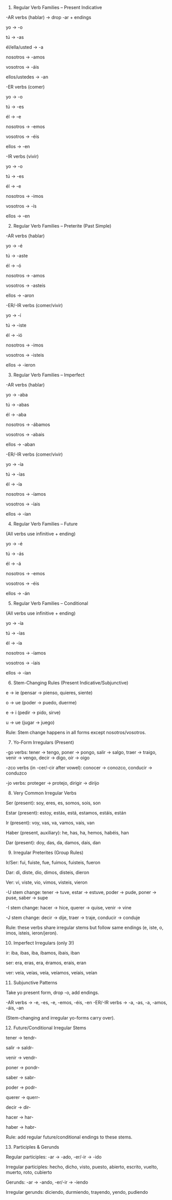 1. Regular Verb Families – Present Indicative

-AR verbs (hablar) → drop -ar + endings

yo → -o

tú → -as

él/ella/usted → -a

nosotros → -amos

vosotros → -áis

ellos/ustedes → -an

-ER verbs (comer)

yo → -o

tú → -es

él → -e

nosotros → -emos

vosotros → -éis

ellos → -en

-IR verbs (vivir)

yo → -o

tú → -es

él → -e

nosotros → -imos

vosotros → -ís

ellos → -en

2. Regular Verb Families – Preterite (Past Simple)

-AR verbs (hablar)

yo → -é

tú → -aste

él → -ó

nosotros → -amos

vosotros → -asteis

ellos → -aron

-ER/-IR verbs (comer/vivir)

yo → -í

tú → -iste

él → -ió

nosotros → -imos

vosotros → -isteis

ellos → -ieron

3. Regular Verb Families – Imperfect

-AR verbs (hablar)

yo → -aba

tú → -abas

él → -aba

nosotros → -ábamos

vosotros → -abais

ellos → -aban

-ER/-IR verbs (comer/vivir)

yo → -ía

tú → -ías

él → -ía

nosotros → -íamos

vosotros → -íais

ellos → -ían

4. Regular Verb Families – Future

(All verbs use infinitive + ending)

yo → -é

tú → -ás

él → -á

nosotros → -emos

vosotros → -éis

ellos → -án

5. Regular Verb Families – Conditional

(All verbs use infinitive + ending)

yo → -ía

tú → -ías

él → -ía

nosotros → -íamos

vosotros → -íais

ellos → -ían

6. Stem-Changing Rules (Present Indicative/Subjunctive)

e → ie (pensar → pienso, quieres, siente)

o → ue (poder → puedo, duerme)

e → i (pedir → pido, sirve)

u → ue (jugar → juego)

Rule: Stem change happens in all forms except nosotros/vosotros.

7. Yo-Form Irregulars (Present)

-go verbs: tener → tengo, poner → pongo, salir → salgo, traer → traigo, venir → vengo, decir → digo, oír → oigo

-zco verbs (in -cer/-cir after vowel): conocer → conozco, conducir → conduzco

-jo verbs: proteger → protejo, dirigir → dirijo

8. Very Common Irregular Verbs

Ser (present): soy, eres, es, somos, sois, son

Estar (present): estoy, estás, está, estamos, estáis, están

Ir (present): voy, vas, va, vamos, vais, van

Haber (present, auxiliary): he, has, ha, hemos, habéis, han

Dar (present): doy, das, da, damos, dais, dan

9. Irregular Preterites (Group Rules)

Ir/Ser: fui, fuiste, fue, fuimos, fuisteis, fueron

Dar: di, diste, dio, dimos, disteis, dieron

Ver: vi, viste, vio, vimos, visteis, vieron

-U stem change: tener → tuve, estar → estuve, poder → pude, poner → puse, saber → supe

-I stem change: hacer → hice, querer → quise, venir → vine

-J stem change: decir → dije, traer → traje, conducir → conduje

Rule: these verbs share irregular stems but follow same endings (e, iste, o, imos, isteis, ieron/jeron).

10. Imperfect Irregulars (only 3!)

ir: iba, ibas, iba, íbamos, ibais, iban

ser: era, eras, era, éramos, erais, eran

ver: veía, veías, veía, veíamos, veíais, veían

11. Subjunctive Patterns

Take yo present form, drop -o, add endings.

-AR verbs → -e, -es, -e, -emos, -éis, -en
-ER/-IR verbs → -a, -as, -a, -amos, -áis, -an

(Stem-changing and irregular yo-forms carry over).

12. Future/Conditional Irregular Stems

tener → tendr-

salir → saldr-

venir → vendr-

poner → pondr-

saber → sabr-

poder → podr-

querer → querr-

decir → dir-

hacer → har-

haber → habr-

Rule: add regular future/conditional endings to these stems.

13. Participles & Gerunds

Regular participles: -ar → -ado, -er/-ir → -ido

Irregular participles: hecho, dicho, visto, puesto, abierto, escrito, vuelto, muerto, roto, cubierto

Gerunds: -ar → -ando, -er/-ir → -iendo

Irregular gerunds: diciendo, durmiendo, trayendo, yendo, pudiendo